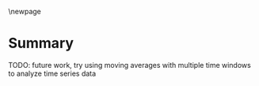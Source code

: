 \newpage

# Summary
TODO: future work, try using moving averages with multiple time windows to analyze time series data

